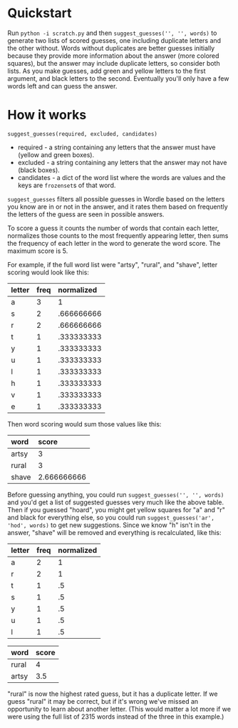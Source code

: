 # Quickstart

Run `python -i scratch.py` and then `suggest_guesses('', '', words)` to generate two lists of scored guesses, one including duplicate letters and the other without. Words without duplicates are better guesses initially because they provide more information about the answer (more colored squares), but the answer may include duplicate letters, so consider both lists. As you make guesses, add green and yellow letters to the first argument, and black letters to the second. Eventually you'll only have a few words left and can guess the answer.

# How it works

`suggest_guesses(required, excluded, candidates)`
* required - a string containing any letters that the answer must have (yellow and green boxes).
* excluded - a string containing any letters that the answer may not have (black boxes).
* candidates - a dict of the word list where the words are values and the keys are `frozenset`s of that word.

`suggest_guesses` filters all possible guesses in Wordle based on the letters you know are in or not in the answer, and it rates them based on frequently the letters of the guess are seen in possible answers.

To score a guess it counts the number of words that contain each letter, normalizes those counts to the most frequently appearing letter, then sums the frequency of each letter in the word to generate the word score. The maximum score is 5.

For example, if the full word list were "artsy", "rural", and "shave", letter scoring would look like this:

| letter | freq | normalized |
| :----- | :--- | :--------- |
| a      | 3    | 1          |
| s      | 2    | .666666666 |
| r      | 2    | .666666666 |
| t      | 1    | .333333333 |
| y      | 1    | .333333333 |
| u      | 1    | .333333333 |
| l      | 1    | .333333333 |
| h      | 1    | .333333333 |
| v      | 1    | .333333333 |
| e      | 1    | .333333333 |

Then word scoring would sum those values like this:

| word  | score       |
| :---- | :---------- |
| artsy | 3           |
| rural | 3           |
| shave | 2.666666666 |

Before guessing anything, you could run `suggest_guesses('', '', words)` and you'd get a list of suggested guesses very much like the above table. Then if you guessed "hoard", you might get yellow squares for "a" and "r" and black for everything else, so you could run `suggest_guesses('ar', 'hod', words)` to get new suggestions. Since we know "h" isn't in the answer, "shave" will be removed and everything is recalculated, like this:

| letter | freq | normalized |
| :----- | :--- | :--------- |
| a      | 2    | 1          |
| r      | 2    | 1          |
| t      | 1    | .5         |
| s      | 1    | .5         |
| y      | 1    | .5         |
| u      | 1    | .5         |
| l      | 1    | .5         |

| word  | score       |
| :---- | :---------- |
| rural | 4           |
| artsy | 3.5         |

"rural" is now the highest rated guess, but it has a duplicate letter. If we guess "rural" it may be correct, but if it's wrong we've missed an opportunity to learn about another letter. (This would matter a lot more if we were using the full list of 2315 words instead of the three in this example.) 
